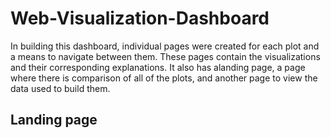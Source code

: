 # Web-Visualization-Dashboard
In building this dashboard, individual pages were created for each plot and a means to navigate between them. These pages contain the visualizations and their
corresponding explanations. It also has alanding page, a page where there is comparison of all of the plots, and another page to view the data used to build them.

## Landing page


